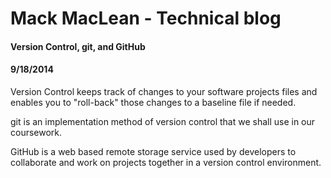 <!-- This template is in markdown, not html, so
  it will not render beautifully when you copy and
  paste it into your github.io site, but it will at
  least be published. Next week you'll be creating a
  blog template using HTML and CSS and you'll be able
  to copy and paste the blog posts from week 1 in there
  to make them pretty next week.

  For now, please replace the title, subtitle (if desired),
  and date with the text you would like. Markdown is pretty
  simple, so you can just feel free to type. =) -->


# Mack MacLean - Technical blog
#### Version Control, git, and GitHub
#### 9/18/2014

Version Control keeps track of changes to your software projects files and enables you to "roll-back" those changes to a baseline file if needed.

git is an implementation method of version control that we shall use in our coursework.

GitHub is a web based remote storage service used by developers to collaborate and work on projects together in a version control environment.




